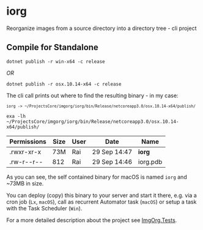# iorg
Reorganize images from a source directory into a directory tree - cli project

## Compile for Standalone

    dotnet publish -r win-x64 -c release

_OR_

    dotnet publish -r osx.10.14-x64 -c release 

The cli call prints out where to find the resulting binary - in my case: 

<samp><small>`iorg -> ~/ProjectsCore/imgorg/iorg/bin/Release/netcoreapp3.0/osx.10.14-x64/publish/`</small></samp>

    exa -lh ~/ProjectsCore/imgorg/iorg/bin/Release/netcoreapp3.0/osx.10.14-x64/publish/

Permissions | Size | User | Date | Name
--- | --- | --- | --- | --- | 
.rwxr-xr-x | 73M | Rai | 29 Sep 14:47 | __iorg__
.rw-r--r-- | 812 | Rai | 29 Sep 14:46 | iorg.pdb

As you can see, the self contained binary for macOS is named `iorg` and ~73MB in size.

You can deploy (copy) this binary to your server and start it there, e.g. via a cron job (`Lx`, `macOS`), call as recurrent Automator task (`macOS`) or setup a task with the Task Scheduler (`Win`).

For a more detailed description about the project see [ImgOrg.Tests](https://github.com/Burkhardt/ImgOrg.Test).